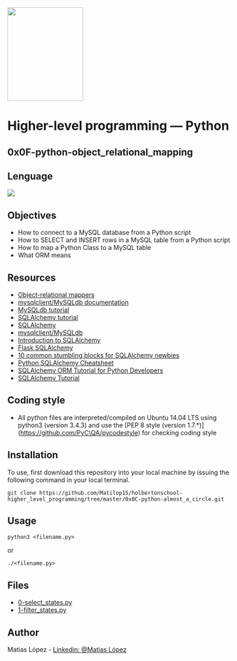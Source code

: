 <img src="https://blog.holbertonschool.com/wp-content/uploads/2020/04/unnamed-2.png" width="170" height="210">

# Higher-level programming ― Python
## 0x0F-python-object_relational_mapping

## Lenguage
<img src="https://img.icons8.com/color/48/000000/python--v1.png"/>

## Objectives
- How to connect to a MySQL database from a Python script
- How to SELECT and INSERT rows in a MySQL table from a Python script
- How to map a Python Class to a MySQL table
- What ORM means

## Resources
- [Object-relational mappers](https://intranet.hbtn.io/rltoken/IqdjUaZ31ZfP6eT-lTyUkA)
- [mysqlclient/MySQLdb documentation](https://intranet.hbtn.io/rltoken/rMJpVJ1_YjMWfvY00I7Kpw)
- [MySQLdb tutorial](https://intranet.hbtn.io/rltoken/DJz5W6Y13-6qUSTPTGrHYw)
- [SQLAlchemy tutorial](https://intranet.hbtn.io/rltoken/9JWveMwNKe3IUErdEbDsUQ)
- [SQLAlchemy](https://intranet.hbtn.io/rltoken/E9dLS6Shaezq4ivnGxN_RA)
- [mysqlclient/MySQLdb](https://intranet.hbtn.io/rltoken/QFgtVxz2w-C1y1OB8uls1g)
- [Introduction to SQLAlchemy](https://intranet.hbtn.io/rltoken/I5bvhPGTOu3_-T-4jpN-hg)
- [Flask SQLAlchemy](https://intranet.hbtn.io/rltoken/UvaHESHeqlRA0Z0uQFi0_A)
- [10 common stumbling blocks for SQLAlchemy newbies](https://intranet.hbtn.io/rltoken/Zb8Yc2WycLLYX8gnLlwZKw)
- [Python SQLAlchemy Cheatsheet](https://intranet.hbtn.io/rltoken/XHPAX7-ydSou2BLWHII8Vw)
- [SQLAlchemy ORM Tutorial for Python Developers](https://intranet.hbtn.io/rltoken/aeLSQ039BhLhamU2BjqsOw)
- [SQLAlchemy Tutorial](https://intranet.hbtn.io/rltoken/cmfi9C_nRXrmnwaJfCPyxA)
 
## Coding style
- All python files are interpreted/compiled on Ubuntu 14.04 LTS using python3 (version 3.4.3) and use the [PEP 8 style (version 1.7.*)]    (https://github.com/PyC\QA/pycodestyle) for checking coding style

## Installation
To use, first download  this repository into your local machine by issuing the following command in your local terminal.
```
git clone https://github.com/Matilop15/holbertonschool-higher_level_programming/tree/master/0x0C-python-almost_a_circle.git
 ```

## Usage
```
python3 <filename.py>
```
or
```
./<filename.py>
```

## Files
- [0-select_states.py]()
- [1-filter_states.py]()

## Author
Matias López - [Linkedin: @Matias López](https://uy.linkedin.com/in/matias-l%C3%B3pez-777796194?trk=people-guest_people_search-card)

